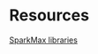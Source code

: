 # Resources
<a href="http://www.revrobotics.com/content/sw/max/sdk/SPARK-MAX-SDK-v1.5.1.zip">SparkMax libraries</a> 
